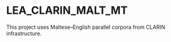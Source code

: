 # LEA_CLARIN_MALT_MT
This project uses Maltese–English parallel corpora from CLARIN infrastructure.
